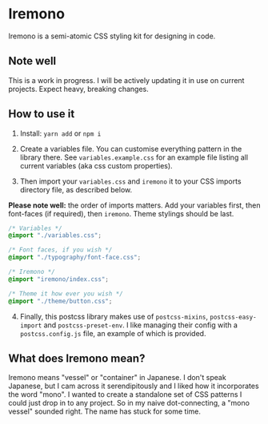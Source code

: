 # Iremono

Iremono is a semi-atomic CSS styling kit for designing in code.

## Note well

This is a work in progress. I will be actively updating it in use on current projects. Expect heavy, breaking changes.

## How to use it

1. Install: `yarn add` or `npm i`

2. Create a variables file. You can customise everything pattern in the library there. See `variables.example.css` for an example file listing all current variables (aka css custom properties).

3. Then import your `variables.css` and `iremono` it to your CSS imports directory file, as described below.

**Please note well:** the order of imports matters. Add your variables first, then font-faces (if required), then `iremono`. Theme stylings should be last.

```css
/* Variables */
@import "./variables.css";

/* Font faces, if you wish */
@import "./typography/font-face.css";

/* Iremono */
@import "iremono/index.css";

/* Theme it how ever you wish */
@import "./theme/button.css";
```

4. Finally, this postcss library makes use of `postcss-mixins`, `postcss-easy-import` and `postcss-preset-env`. I like managing their config with a `postcss.config.js` file, an example of which is provided.

## What does Iremono mean?

Iremono means "vessel" or "container" in Japanese. I don't speak Japanese, but I cam across it serendipitously and I liked how it incorporates the word "mono". I wanted to create a standalone set of CSS patterns I could just drop in to any project. So in my naive dot-connecting, a "mono vessel" sounded right. The name has stuck for some time.

